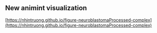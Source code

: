 ## New animint visualization
[https://nhintruong.github.io/figure-neuroblastomaProcessed-complex](https://nhintruong.github.io/figure-neuroblastomaProcessed-complex)

